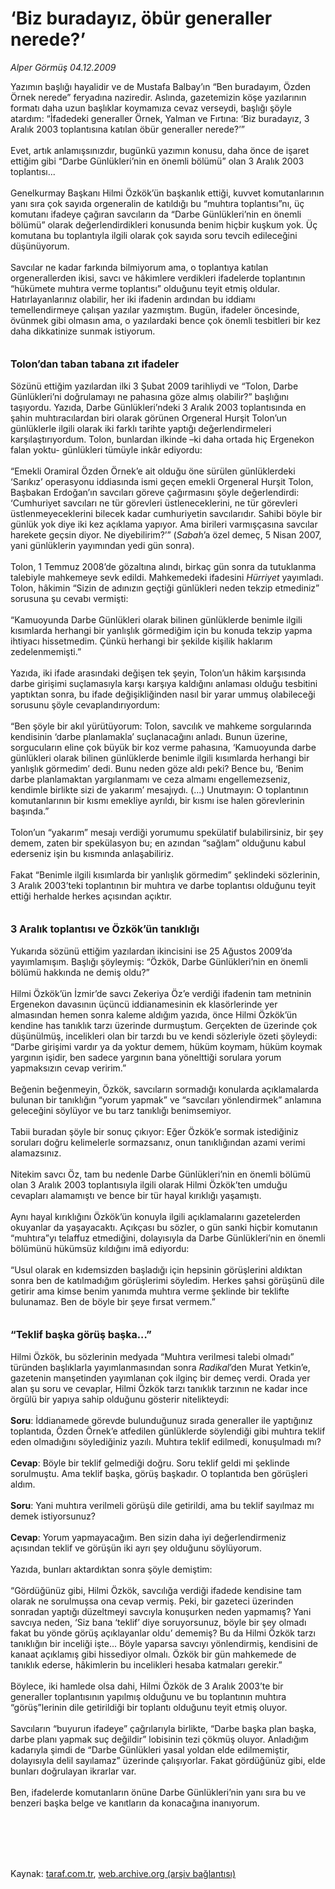 # ‘Biz buradayız, öbür generaller nerede?’

*Alper Görmüş 04.12.2009*

<div class="taraf_structure_2col_1zq">
<div class="margen_n">



 <p>Yazımın başlığı hayalidir ve de Mustafa Balbay’ın “Ben buradayım, Özden Örnek nerede” feryadına naziredir. Aslında, gazetemizin köşe yazılarının formatı daha uzun başlıklar koymamıza cevaz verseydi, başlığı şöyle atardım: “İfadedeki generaller Örnek, Yalman ve Fırtına: ‘Biz buradayız, 3 Aralık 2003 toplantısına katılan öbür generaller nerede?’” <br/><br/>Evet, artık anlamışsınızdır, bugünkü yazımın konusu, daha önce de işaret ettiğim gibi “Darbe Günlükleri’nin en önemli bölümü” olan 3 Aralık 2003 toplantısı... <br/><br/>Genelkurmay Başkanı Hilmi Özkök’ün başkanlık ettiği, kuvvet komutanlarının yanı sıra çok sayıda orgeneralin de katıldığı bu “muhtıra toplantısı”nı, üç komutanı ifadeye çağıran savcıların da “Darbe Günlükleri’nin en önemli bölümü” olarak değerlendirdikleri konusunda benim hiçbir kuşkum yok. Üç komutana bu toplantıyla ilgili olarak çok sayıda soru tevcih edileceğini düşünüyorum. <br/><br/>Savcılar ne kadar farkında bilmiyorum ama, o toplantıya katılan orgenerallerden ikisi, savcı ve hâkimlere verdikleri ifadelerde toplantının “hükümete muhtıra verme toplantısı” olduğunu teyit etmiş oldular. Hatırlayanlarınız olabilir, her iki ifadenin ardından bu iddiamı temellendirmeye çalışan yazılar yazmıştım. Bugün, ifadeler öncesinde, övünmek gibi olmasın ama, o yazılardaki bence çok önemli tesbitleri bir kez daha dikkatinize sunmak istiyorum. <b><br/><br/><br/><font size="3">Tolon’dan taban tabana zıt ifadeler</font></b><font size="3"> <br/></font><br/>Sözünü ettiğim yazılardan ilki 3 Şubat 2009 tarihliydi ve “Tolon, Darbe Günlükleri’ni doğrulamayı ne pahasına göze almış olabilir?” başlığını taşıyordu. Yazıda, Darbe Günlükleri’ndeki 3 Aralık 2003 toplantısında en şahin muhtıracılardan biri olarak görünen Orgeneral Hurşit Tolon’un günlüklerle ilgili olarak iki farklı tarihte yaptığı değerlendirmeleri karşılaştırıyordum. Tolon, bunlardan ilkinde –ki daha ortada hiç Ergenekon falan yoktu- günlükleri tümüyle inkâr ediyordu: <br/><br/>“Emekli Oramiral Özden Örnek’e ait olduğu öne sürülen günlüklerdeki ‘Sarıkız’ operasyonu iddiasında ismi geçen emekli Orgeneral Hurşit Tolon, Başbakan Erdoğan’ın savcıları göreve çağırmasını şöyle değerlendirdi: ‘Cumhuriyet savcıları ne tür görevleri üstleneceklerini, ne tür görevleri üstlenmeyeceklerini bilecek kadar cumhuriyetin savcılarıdır. Sahibi böyle bir günlük yok diye iki kez açıklama yapıyor. Ama birileri varmışçasına savcılar harekete geçsin diyor. Ne diyebilirim?’” (<i>Sabah</i>’a özel demeç, 5 Nisan 2007, yani günlüklerin yayımından yedi gün sonra). <br/><br/>Tolon, 1 Temmuz 2008’de gözaltına alındı, birkaç gün sonra da tutuklanma talebiyle mahkemeye sevk edildi. Mahkemedeki ifadesini <i>Hürriyet </i>yayımladı. Tolon, hâkimin “Sizin de adınızın geçtiği günlükleri neden tekzip etmediniz” sorusuna şu cevabı vermişti: <br/><br/>“Kamuoyunda Darbe Günlükleri olarak bilinen günlüklerde benimle ilgili kısımlarda herhangi bir yanlışlık görmediğim için bu konuda tekzip yapma ihtiyacı hissetmedim. Çünkü herhangi bir şekilde kişilik haklarım zedelenmemişti.” <br/><br/>Yazıda, iki ifade arasındaki değişen tek şeyin, Tolon’un hâkim karşısında darbe girişimi suçlamasıyla karşı karşıya kaldığını anlaması olduğu tesbitini yaptıktan sonra, bu ifade değişikliğinden nasıl bir yarar ummuş olabileceği sorusunu şöyle cevaplandırıyordum: <br/><br/>“Ben şöyle bir akıl yürütüyorum: Tolon, savcılık ve mahkeme sorgularında kendisinin ‘darbe planlamakla’ suçlanacağını anladı. Bunun üzerine, sorgucuların eline çok büyük bir koz verme pahasına, ‘Kamuoyunda darbe günlükleri olarak bilinen günlüklerde benimle ilgili kısımlarda herhangi bir yanlışlık görmedim’ dedi. Bunu neden göze aldı peki? Bence bu, ‘Benim darbe planlamaktan yargılanmamı ve ceza almamı engellemezseniz, kendimle birlikte sizi de yakarım’ mesajıydı. (...) Unutmayın: O toplantının komutanlarının bir kısmı emekliye ayrıldı, bir kısmı ise halen görevlerinin başında.” <br/><br/>Tolon’un “yakarım” mesajı verdiği yorumumu spekülatif bulabilirsiniz, bir şey demem, zaten bir spekülasyon bu; en azından “sağlam” olduğunu kabul ederseniz işin bu kısmında anlaşabiliriz. <br/><br/>Fakat “Benimle ilgili kısımlarda bir yanlışlık görmedim” şeklindeki sözlerinin, 3 Aralık 2003’teki toplantının bir muhtıra ve darbe toplantısı olduğunu teyit ettiği herhalde herkes açısından açıktır.<b> <br/><br/><br/><font size="3">3 Aralık toplantısı ve Özkök’ün tanıklığı</font></b> <br/><br/>Yukarıda sözünü ettiğim yazılardan ikincisini ise 25 Ağustos 2009’da yayımlamışım. Başlığı şöyleymiş: “Özkök, Darbe Günlükleri’nin en önemli bölümü hakkında ne demiş oldu?” <br/><br/>Hilmi Özkök’ün İzmir’de savcı Zekeriya Öz’e verdiği ifadenin tam metninin Ergenekon davasının üçüncü iddianamesinin ek klasörlerinde yer almasından hemen sonra kaleme aldığım yazıda, önce Hilmi Özkök’ün kendine has tanıklık tarzı üzerinde durmuştum. Gerçekten de üzerinde çok düşünülmüş, incelikleri olan bir tarzdı bu ve kendi sözleriyle özeti şöyleydi: “Darbe girişimi vardır ya da yoktur demem, hüküm koymam, hüküm koymak yargının işidir, ben sadece yargının bana yönelttiği sorulara yorum yapmaksızın cevap veririm.” <br/><br/>Beğenin beğenmeyin, Özkök, savcıların sormadığı konularda açıklamalarda bulunan bir tanıklığın “yorum yapmak” ve “savcıları yönlendirmek” anlamına geleceğini söylüyor ve bu tarz tanıklığı benimsemiyor. <br/><br/>Tabii buradan şöyle bir sonuç çıkıyor: Eğer Özkök’e sormak istediğiniz soruları doğru kelimelerle sormazsanız, onun tanıklığından azami verimi alamazsınız. <br/><br/>Nitekim savcı Öz, tam bu nedenle Darbe Günlükleri’nin en önemli bölümü olan 3 Aralık 2003 toplantısıyla ilgili olarak Hilmi Özkök’ten umduğu cevapları alamamıştı ve bence bir tür hayal kırıklığı yaşamıştı. <br/><br/>Aynı hayal kırıklığını Özkök’ün konuyla ilgili açıklamalarını gazetelerden okuyanlar da yaşayacaktı. Açıkçası bu sözler, o gün sanki hiçbir komutanın “muhtıra”yı telaffuz etmediğini, dolayısıyla da Darbe Günlükleri’nin en önemli bölümünü hükümsüz kıldığını imâ ediyordu: <br/><br/>“Usul olarak en kıdemsizden başladığı için hepsinin görüşlerini aldıktan sonra ben de katılmadığım görüşlerimi söyledim. Herkes şahsi görüşünü dile getirir ama kimse benim yanımda muhtıra verme şeklinde bir teklifte bulunamaz. Ben de böyle bir şeye fırsat vermem.”<b> <br/><br/><br/><font size="3">“Teklif başka görüş başka...”</font></b> <br/><br/>Hilmi Özkök, bu sözlerinin medyada “Muhtıra verilmesi talebi olmadı” türünden başlıklarla yayımlanmasından sonra <i>Radikal</i>’den Murat Yetkin’e, gazetenin manşetinden yayımlanan çok ilginç bir demeç verdi. Orada yer alan şu soru ve cevaplar, Hilmi Özkök tarzı tanıklık tarzının ne kadar ince örgülü bir yapıya sahip olduğunu gösterir nitelikteydi:<b> <br/><br/>Soru</b>: İddianamede görevde bulunduğunuz sırada generaller ile yaptığınız toplantıda, Özden Örnek’e atfedilen günlüklerde söylendiği gibi muhtıra teklif eden olmadığını söylediğiniz yazılı. Muhtıra teklif edilmedi, konuşulmadı mı?<b> <br/><br/>Cevap</b>: Böyle bir teklif gelmediği doğru. Soru teklif geldi mi şeklinde sorulmuştu. Ama teklif başka, görüş başkadır. O toplantıda ben görüşleri aldım.<b> <br/><br/>Soru</b>: Yani muhtıra verilmeli görüşü dile getirildi, ama bu teklif sayılmaz mı demek istiyorsunuz?<b> <br/><br/>Cevap</b>: Yorum yapmayacağım. Ben sizin daha iyi değerlendirmeniz açısından teklif ve görüşün iki ayrı şey olduğunu söylüyorum. <br/><br/>Yazıda, bunları aktardıktan sonra şöyle demiştim: <br/><br/>“Gördüğünüz gibi, Hilmi Özkök, savcılığa verdiği ifadede kendisine tam olarak ne sorulmuşsa ona cevap vermiş. Peki, bir gazeteci üzerinden sonradan yaptığı düzeltmeyi savcıyla konuşurken neden yapmamış? Yani savcıya neden, ‘Siz bana ‘teklif’ diye soruyorsunuz, böyle bir şey olmadı fakat bu yönde görüş açıklayanlar oldu’ dememiş? Bu da Hilmi Özkök tarzı tanıklığın bir inceliği işte... Böyle yaparsa savcıyı yönlendirmiş, kendisini de kanaat açıklamış gibi hissediyor olmalı. Özkök bir gün mahkemede de tanıklık ederse, hâkimlerin bu incelikleri hesaba katmaları gerekir.” <br/><br/>Böylece, iki hamlede olsa dahi, Hilmi Özkök de 3 Aralık 2003’te bir generaller toplantısının yapılmış olduğunu ve bu toplantının muhtıra “görüş”lerinin dile getirildiği bir toplantı olduğunu teyit etmiş oluyor. <br/><br/>Savcıların “buyurun ifadeye” çağrılarıyla birlikte, “Darbe başka plan başka, darbe planı yapmak suç değildir” lobisinin tezi çökmüş oluyor. Anladığım kadarıyla şimdi de “Darbe Günlükleri yasal yoldan elde edilmemiştir, dolayısıyla delil sayılamaz” üzerinde çalışıyorlar. Fakat gördüğünüz gibi, elde bunları doğrulayan ikrarlar var. <br/><br/>Ben, ifadelerde komutanların önüne Darbe Günlükleri’nin yanı sıra bu ve benzeri başka belge ve kanıtların da konacağına inanıyorum.</p>
<br/>
<br/>
<br/>



<br/>


<div id="taraf_not">
</div>

</div>


</div>

Kaynak: [taraf.com.tr](http://www.taraf.com.tr:80/makale/8839.htm), [web.archive.org (arşiv bağlantısı)](http://web.archive.org/web/20100213090440/http://www.taraf.com.tr:80/makale/8839.htm)
